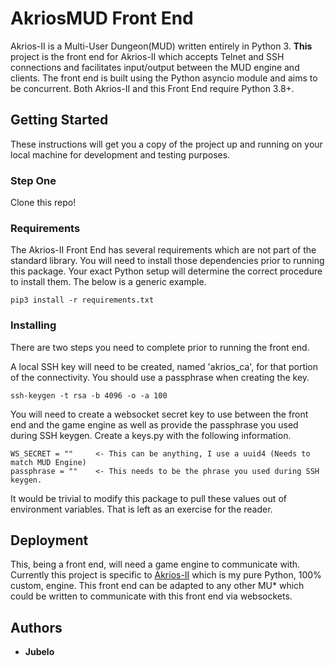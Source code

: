 # AkriosMUD Front End

Akrios-II is a Multi-User Dungeon(MUD) written entirely in Python 3.  **This** project is the front end for Akrios-II which
accepts Telnet and SSH connections and facilitates input/output between the MUD engine and clients.  The front end is built using the Python asyncio module and aims to be concurrent. Both Akrios-II and this Front End require Python 3.8+.



## Getting Started

These instructions will get you a copy of the project up and running on your local machine for development and testing purposes.

### Step One

Clone this repo!

### Requirements

The Akrios-II Front End has several requirements which are not part of the standard library.  You will need to install those dependencies prior to running this package.  Your exact Python setup will determine the correct procedure to install them.  The below is a generic example.

```
pip3 install -r requirements.txt
```

### Installing

There are two steps you need to complete prior to running the front end.  

A local SSH key will need to be created, named 'akrios_ca', for that portion of the connectivity.  You should use a passphrase when creating the key.

```
ssh-keygen -t rsa -b 4096 -o -a 100
```

You will need to create a websocket secret key to use between the front end and the game engine as well as provide the passphrase you used during SSH keygen.  Create a keys.py with the following information.

```
WS_SECRET = ""     <- This can be anything, I use a uuid4 (Needs to match MUD Engine)
passphrase = ""    <- This needs to be the phrase you used during SSH keygen.
```

It would be trivial to modify this package to pull these values out of environment variables.  That is left as an exercise for the reader.


## Deployment

This, being a front end, will need a game engine to communicate with.  Currently this project is specific to [Akrios-II](https://github.com/bdubyapee/akrios-ii) which is my pure Python, 100% custom, engine.  This front end can be adapted to any other MU* which could be written to communicate with this front end via websockets.

## Authors

* **Jubelo**

